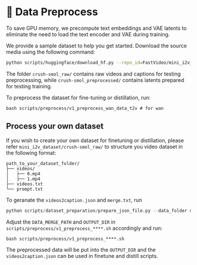 
# 🧱 Data Preprocess

To save GPU memory, we precompute text embeddings and VAE latents to eliminate the need to load the text encoder and VAE during training.

We provide a sample dataset to help you get started. Download the source media using the following command:

```bash
python scripts/huggingface/download_hf.py --repo_id=FastVideo/mini_i2v_dataset --local_dir=data/mini_i2v_dataset --repo_type=dataset
```

The folder `crush-smol_raw/` contains raw videos and captions for testing preprocessing, while `crush-smol_preprocessed/` contains latents prepared for testing training.

To preprocess the dataset for fine-tuning or distillation, run:

```
bash scripts/preprocess/v1_preprocess_wan_data_t2v # for wan
```

## Process your own dataset

If you wish to create your own dataset for finetuning or distillation, please refer `mini_i2v_dataset/crush-smol_raw/` to structure you video dataset in the following format:

```
path_to_your_dataset_folder/
├── videos/
│   ├── 0.mp4
│   ├── 1.mp4
├── videos.txt
└── prompt.txt
```

To geranate the `videos2caption.json` and `merge.txt`, run

``` python
python scripts/dataset_preparation/prepare_json_file.py --data_folder mini_i2v_dataset/crush-smol_raw/ --output your_output_folder
```

Adjust the `DATA_MERGE_PATH` and `OUTPUT_DIR` in `scripts/preprocess/v1_preprocess_****.sh` accordingly and run:

```
bash scripts/preprocess/v1_preprocess_****.sh
```

The preprocessed data will be put into the `OUTPUT_DIR` and the `videos2caption.json` can be used in finetune and distill scripts.
